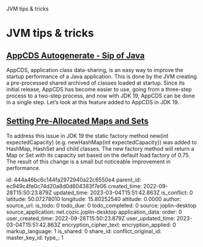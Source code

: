 JVM tips & tricks

# JVM tips & tricks

## [**AppCDS Autogenerate - Sip of Java**](https://inside.java/2022/09/26/sip067/)
AppCDS, application class data-sharing, is an easy way to improve the startup performance of a Java application. This is done by the JVM creating a pre-processed shared archived of classes loaded at startup. Since its initial release, AppCDS has become easier to use, going from a three-step process to a two-step process, and now with JDK 19, AppCDS can be done in a single step. Let’s look at this feature added to AppCDS in JDK 19.

## [**Setting Pre-Allocated Maps and Sets**](https://inside.java/2022/10/24/sip069/)
To address this issue in JDK 19 the static factory method new<TypeName>(int expectedCapacity) (e.g. newHashMap(int expectedCapacity)) was added to HashMap, HashSet and child classes. The new factory method will return a Map or Set with its capacity set based on the default load factory of 0.75. The result of this change is a small but noticeable improvement in performance.



id: 444a46bc6c144fa2972940a22c6550e4
parent_id: ec949c4fe0c74d20a8d0d804383f7e06
created_time: 2022-09-28T15:50:23.879Z
updated_time: 2023-03-04T15:51:42.863Z
is_conflict: 0
latitude: 50.07278010
longitude: 15.80252540
altitude: 0.0000
author: 
source_url: 
is_todo: 0
todo_due: 0
todo_completed: 0
source: joplin-desktop
source_application: net.cozic.joplin-desktop
application_data: 
order: 0
user_created_time: 2022-09-28T15:50:23.879Z
user_updated_time: 2023-03-04T15:51:42.863Z
encryption_cipher_text: 
encryption_applied: 0
markup_language: 1
is_shared: 0
share_id: 
conflict_original_id: 
master_key_id: 
type_: 1